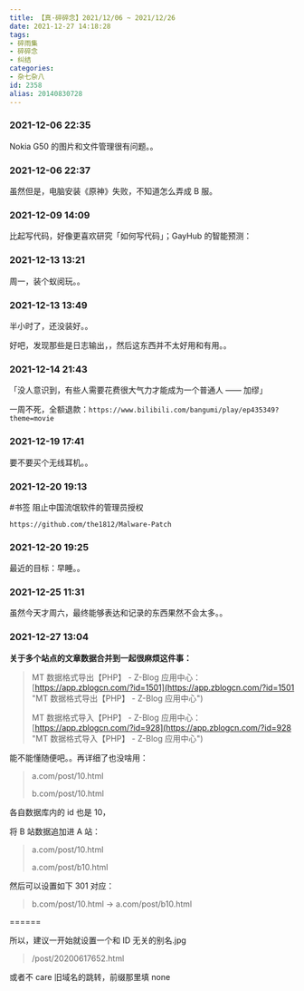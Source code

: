 ```yaml
---
title: 【真·碎碎念】2021/12/06 ~ 2021/12/26
date: 2021-12-27 14:18:28
tags:
- 碎雨集
- 碎碎念
- 纠结
categories:
- 杂七杂八
id: 2358
alias: 20140830728
---
```


### 2021-12-06 22:35
Nokia G50 的图片和文件管理很有问题。。

<!--more-->

### 2021-12-06 22:37
虽然但是，电脑安装《原神》失败，不知道怎么弄成 B 服。

### 2021-12-09 14:09
比起写代码，好像更喜欢研究「如何写代码」；GayHub 的智能预测：

### 2021-12-13 13:21
周一，装个蚁阅玩。。

### 2021-12-13 13:49
半小时了，还没装好。。

好吧，发现那些是日志输出，，然后这东西并不太好用和有用。。

### 2021-12-14 21:43
「没人意识到，有些人需要花费很大气力才能成为一个普通人 —— 加缪」

一周不死，全额退款：`https://www.bilibili.com/bangumi/play/ep435349?theme=movie`

### 2021-12-19 17:41
要不要买个无线耳机。。

### 2021-12-20 19:13
\#书签 阻止中国流氓软件的管理员授权

`https://github.com/the1812/Malware-Patch`

### 2021-12-20 19:25
最近的目标：早睡。。

### 2021-12-25 11:31
虽然今天才周六，最终能够表达和记录的东西果然不会太多。。

### 2021-12-27 13:04

**关于多个站点的文章数据合并到一起很麻烦这件事：**

> MT 数据格式导出【PHP】 - Z-Blog 应用中心：[https://app.zblogcn.com/?id=1501](https://app.zblogcn.com/?id=1501 "MT 数据格式导出【PHP】 - Z-Blog 应用中心")
>
> MT 数据格式导入【PHP】 - Z-Blog 应用中心：[https://app.zblogcn.com/?id=928](https://app.zblogcn.com/?id=928 "MT 数据格式导入【PHP】 - Z-Blog 应用中心")

能不能懂随便吧。。再详细了也没啥用：

> a.com/post/10.html
>
> b.com/post/10.html

各自数据库内的 id 也是 10，

将 B 站数据追加进 A 站：

> a.com/post/10.html
>
> a.com/post/b10.html

然后可以设置如下 301 对应：

> b.com/post/10.html → a.com/post/b10.html

======

所以，建议一开始就设置一个和 ID 无关的别名.jpg

> /post/20200617652.html

或者不 care 旧域名的跳转，前缀那里填 none
